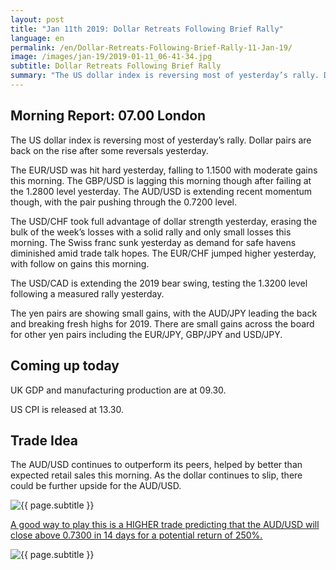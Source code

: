 ```yaml
---
layout: post
title: "Jan 11th 2019: Dollar Retreats Following Brief Rally"
language: en
permalink: /en/Dollar-Retreats-Following-Brief-Rally-11-Jan-19/
image: /images/jan-19/2019-01-11_06-41-34.jpg
subtitle: Dollar Retreats Following Brief Rally
summary: "The US dollar index is reversing most of yesterday’s rally. Dollar pairs are back on the rise after some reversals yesterday. The EUR/USD was hit hard yesterday, falling to 1.1500 with moderate gains this morning"
---
```

## Morning Report: 07.00 London

The US dollar index is reversing most of yesterday’s rally. Dollar pairs are back on the rise after some reversals yesterday. 

The EUR/USD was hit hard yesterday, falling to 1.1500 with moderate gains this morning. The GBP/USD is lagging this morning though after failing at the 1.2800 level yesterday. The AUD/USD is extending recent momentum though, with the pair pushing through the 0.7200 level. 

The USD/CHF took full advantage of dollar strength yesterday, erasing the bulk of the week’s losses with a solid rally and only small losses this morning. The Swiss franc sunk yesterday as demand for safe havens diminished amid trade talk hopes. The EUR/CHF jumped higher yesterday, with follow on gains this morning. 

The USD/CAD is extending the 2019 bear swing, testing the 1.3200 level following a measured rally yesterday. 

The yen pairs are showing small gains, with the AUD/JPY leading the back and breaking fresh highs for 2019. There are small gains across the board for other yen pairs including the EUR/JPY, GBP/JPY and USD/JPY. 

## Coming up today

UK GDP and manufacturing production are at 09.30. 

US CPI is released at 13.30. 

## Trade Idea

The AUD/USD continues to outperform its peers, helped by better than expected retail sales this morning. As the dollar continues to slip, there could be further upside for the AUD/USD.

<img class="post-image" src="{{ site.url }}/images/jan-19/2019-01-11_06-41-34.jpg" alt="{{ page.subtitle }}" title="{{ page.subtitle }}">

<a href="%LINK%%?currency=GBP&market=forex&underlying=frxAUDUSD&formname=higherlower&duration_amount=14&duration_units=d&amount=10&amount_type=stake&expiry_type=duration&barrier=0.7300" target="_blank" rel="noopener noreferrer nofollow">A good way to play this is a HIGHER trade predicting that the AUD/USD will close above 0.7300 in 14 days for a potential return of 250%.</a>

<img class="post-image" src="{{ site.url }}/images/jan-19/2019-01-11_06-40-48.jpg" alt="{{ page.subtitle }}" title="{{ page.subtitle }}">